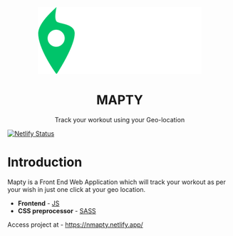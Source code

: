 <p align="center">
<img src="./logo.png" alt="Logo" />
</p>
<h1 align="center">MAPTY</h1>
<p align="center">
Track your workout using your Geo-location 
</p>

[![Netlify Status](https://api.netlify.com/api/v1/badges/5886829b-1f1f-4ddb-9e2e-991cf1f5ec07/deploy-status)](https://app.netlify.com/sites/planner/deploys)


# Introduction

Mapty is a Front End Web Application which will track your workout as per your wish in just one click at your geo location.

-   **Frontend** - [JS](https://developer.mozilla.org/en-US/docs/Web/JavaScript)
-   **CSS preprocessor** - [SASS](https://sass-lang.com/)

Access project at - https://nmapty.netlify.app/
